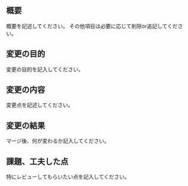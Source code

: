 ## 概要
概要を記述してください。
その他項目は必要に応じて削除or追記してください。
## 変更の目的
変更の目的を記入してください。
## 変更の内容
変更点を記述してください。
## 変更の結果
マージ後、何が変わるか記入してください。
## 課題、工夫した点
特にレビューしてもらいたい点を記入してください。